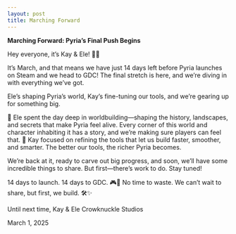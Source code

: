 ```yaml
---
layout: post
title: Marching Forward 
---
```

**Marching Forward: Pyria’s Final Push Begins**

Hey everyone, it’s Kay & Ele! 🌿✨

It’s March, and that means we have just 14 days left before Pyria launches on Steam and we head to GDC! The final stretch is here, and we’re diving in with everything we’ve got.

Ele’s shaping Pyria’s world, Kay’s fine-tuning our tools, and we’re gearing up for something big. 

🔹 Ele spent the day deep in worldbuilding—shaping the history, landscapes, and secrets that make Pyria feel alive. Every corner of this world and character inhabiting it has a story, and we’re making sure players can feel that.
🔹 Kay focused on refining the tools that let us build faster, smoother, and smarter. The better our tools, the richer Pyria becomes.

We’re back at it, ready to carve out big progress, and soon, we’ll have some incredible things to share. But first—there’s work to do. Stay tuned!

14 days to launch. 14 days to GDC. 🎮🚀 No time to waste. We can’t wait to share, but first, we build. 🛠️✨ 

Until next time,
Kay & Ele
Crowknuckle Studios

March 1, 2025

